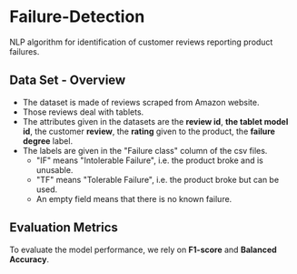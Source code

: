 # Failure-Detection
NLP algorithm for identification of customer reviews reporting product failures.

## Data Set - Overview

- The dataset is made of reviews scraped from Amazon website.
- Those reviews deal with tablets.
- The attributes given in the datasets are the **review id**, **the tablet model id**, the customer **review**, the **rating** given to the product, the **failure degree** label.
- The labels are given in the "Failure class" column of the csv files.
    - "IF" means "Intolerable Failure", i.e. the product broke and is unusable.
    - "TF" means "Tolerable Failure", i.e. the product broke but can be used.
    -  An empty field means that there is no known failure.

## Evaluation Metrics
To evaluate the model performance, we rely on **F1-score** and **Balanced Accuracy**.